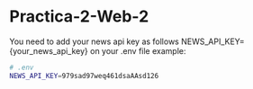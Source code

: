# Practica-2-Web-2

You need to add your news api key as follows NEWS_API_KEY={your_news_api_key} on your .env file example:

```bash
# .env
NEWS_API_KEY=979sad97weq461dsaAAsd126
```
